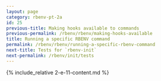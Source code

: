 ```yaml
---
layout: page
category: rbenv-pt-2a
id: 25
previous-title: Making hooks available to commands
previous-permalink: /rbenv/rbenv/making-hooks-available
title: Running a specific RBENV command
permalink: /rbenv/rbenv/running-a-specific-rbenv-command
next-title: Tests for `rbenv-init`
next-permalink: /rbenv/init/tests
---
```


{% include_relative 2-e-11-content.md %}
